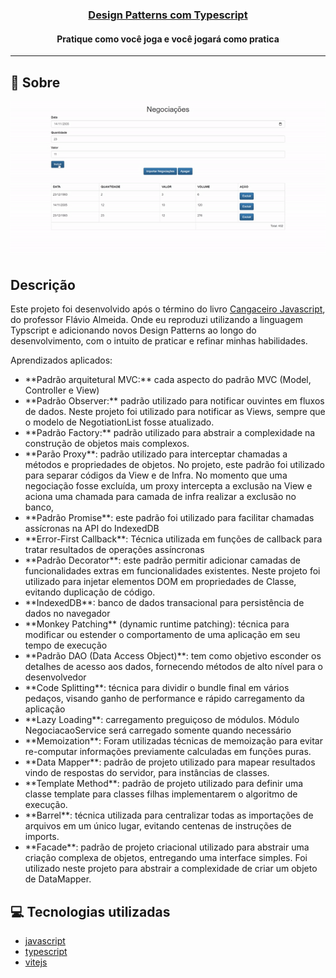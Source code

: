 <h3 align="center">
  <a href="https://cahmoraes.github.io/negociacoes-design-pattern/" target="_blank">Design Patterns com Typescript</a>
</h3>

<h4 align="center">Pratique como você joga e você jogará como pratica</h4>

---

## :rocket: Sobre
<p align="center">
  <img src="https://github.com/Cahmoraes/negociacoes-design-pattern/blob/main/src/assets/example.gif" alt="Negociações">
</p>

## Descrição

<p>Este projeto foi desenvolvido após o término do livro <a href="https://www.casadocodigo.com.br/products/colecao-cangaceiro-javascript?_pos=1&_sid=eded78d67&_ss=r&variant=12268851298379">Cangaceiro Javascript</a>, do professor Flávio Almeida. Onde eu 
reproduzi utilizando a linguagem Typscript e adicionando novos Design Patterns ao longo do desenvolvimento, com o intuito de praticar e refinar minhas habilidades.
</p>
<p>
Aprendizados aplicados:
<ul>
  <li>**Padrão arquitetural MVC:** cada aspecto do padrão MVC (Model, Controller e View)</li>
  <li>**Padrão Observer:** padrão utilizado para notificar ouvintes em fluxos de dados. Neste projeto foi utilizado para notificar as Views, sempre que o modelo de NegotiationList fosse atualizado.</li>
  <li>**Padrão Factory:** padrão utilizado para abstrair a complexidade na construção de objetos mais complexos.</li>
  <li>**Parão Proxy**: padrão utilizado para interceptar chamadas a métodos e propriedades de objetos. No projeto, este padrão foi utilizado para separar códigos da View e de Infra. No momento que uma negociação fosse excluída, um proxy intercepta a exclusão na View e aciona uma chamada para camada de infra realizar a exclusão no banco,</li>
  <li>**Padrão Promise**: este padrão foi utilizado para facilitar chamadas assícronas na API do IndexedDB</li>
  <li>**Error-First Callback**: Técnica utilizada em funções de callback para tratar resultados de operações assíncronas</li>
  <li>**Padrão Decorator**: este padrão permitir adicionar camadas de funcionalidades extras em funcionalidades existentes. Neste projeto foi utilizado para injetar elementos DOM em propriedades de Classe, evitando duplicação de código.</li>
  <li>**IndexedDB**: banco de dados transacional para persistência de dados no navegador</li>
  <li>**Monkey Patching** (dynamic runtime patching): técnica para modificar ou estender o comportamento de uma aplicação em seu tempo de execução</li>
  <li>**Padrão DAO (Data Access Object)**: tem como objetivo esconder os detalhes de acesso aos dados, fornecendo métodos de alto nível para o desenvolvedor</li>
  <li>**Code Splitting**: técnica para dividir o bundle final em vários pedaços, visando ganho de performance e rápido carregamento da aplicação</li>
  <li>**Lazy Loading**: carregamento preguiçoso de módulos. Módulo NegociacaoService será carregado somente quando necessário</li>
  <li>**Memoization**: Foram utilizadas técnicas de memoização para evitar re-computar informações previamente calculadas em funções puras.</li>
  <li>**Data Mapper**: padrão de projeto utilizado para mapear resultados vindo de respostas do servidor, para instâncias de classes.</li>
  <li>**Template Method**: padrão de projeto utilizado para definir uma classe template para classes filhas implementarem o algoritmo de execução.</li>
  <li>**Barrel**: técnica utilizada para centralizar todas as importações de arquivos em um único lugar, evitando centenas de instruções de imports.</li>
  <li>**Facade**: padrão de projeto criacional utilizado para abstrair uma criação complexa de objetos, entregando uma interface simples. Foi utilizado neste projeto para abstrair a complexidade de criar um objeto de DataMapper.</li>
</ul>
</p>

## :computer: Tecnologias utilizadas

- [javascript](https://developer.mozilla.org/pt-BR/docs/Web/JavaScript)
- [typescript](https://www.typescriptlang.org/)
- [vitejs](https://vitejs.dev/)
